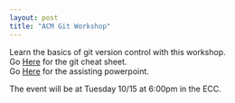```yaml
---
layout: post
title: "ACM Git Workshop"
---
```


Learn the basics of git version control with this workshop.  
Go [Here](https://drive.google.com/file/d/1BJUB4Nm29FGY51GK6ISS0UXDPmqvPSTj/view?usp=sharing) for the git cheat sheet.  
Go [Here](https://docs.google.com/presentation/d/1MS8_Rv3FZTQxCNszeM90gmdvrxsVpZXad-x9epISAa4/edit?usp=sharing) for the assisting powerpoint.

The event will be at Tuesday 10/15 at 6:00pm in the ECC.
